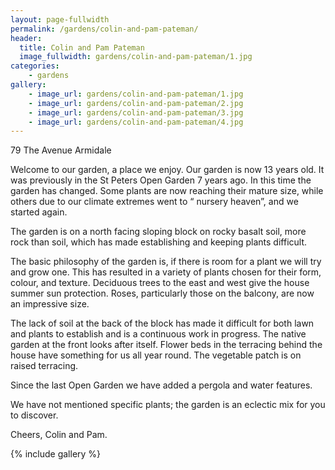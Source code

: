 ```yaml
---
layout: page-fullwidth
permalink: /gardens/colin-and-pam-pateman/
header:
  title: Colin and Pam Pateman
  image_fullwidth: gardens/colin-and-pam-pateman/1.jpg
categories:
    - gardens
gallery:
    - image_url: gardens/colin-and-pam-pateman/1.jpg
    - image_url: gardens/colin-and-pam-pateman/2.jpg
    - image_url: gardens/colin-and-pam-pateman/3.jpg
    - image_url: gardens/colin-and-pam-pateman/4.jpg
---
```


79 The Avenue Armidale

Welcome to our garden, a place we enjoy. Our garden is now 13 years old. It was previously in the St Peters Open Garden 7 years ago. In this time the garden has changed. Some plants are now reaching their mature size, while others due to our climate extremes went to “ nursery heaven”, and we started again. 

The garden is on a north facing sloping  block on rocky basalt soil, more rock than soil, which has made establishing and keeping plants difficult.

The basic philosophy of the garden is, if there is room for a plant we will try and grow one. This has resulted in a variety of plants chosen for their form, colour, and texture. Deciduous trees to the east and west give the house summer sun protection. Roses, particularly those on the balcony, are now an impressive size.

The lack of soil at the back of the block has made it difficult for both lawn and plants to establish and is a continuous work in progress. The native garden at the front looks after itself. Flower beds in the terracing behind the house have something for us all year round. The vegetable patch is on raised terracing.

Since the last Open Garden we have added a pergola and water features.

We have not mentioned specific plants; the garden is an eclectic mix for you to discover.

Cheers, Colin and Pam. 

{% include gallery %}